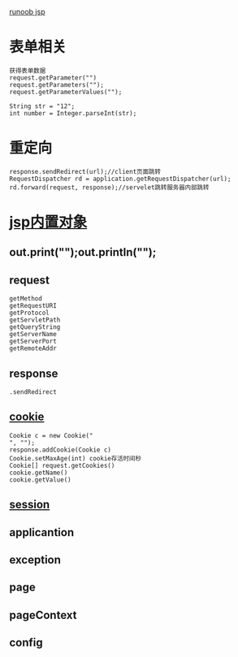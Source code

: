 [runoob jsp](http://www.runoob.com/jsp/jsp-actions.html)

# 表单相关
```
获得表单数据
request.getParameter("")
request.getParameters("");
request.getParameterValues("");

String str = "12";
int number = Integer.parseInt(str);
```

# 重定向
```
response.sendRedirect(url);//client页面跳转
RequestDispatcher rd = application.getRequestDispatcher(url);
rd.forward(request, response);//servelet跳转服务器内部跳转
```

# [jsp内置对象](http://www.runoob.com/jsp/jsp-implicit-objects.html)
## out.print("");out.println("");
## request
```
getMethod
getRequestURI
getProtocol
getServletPath
getQueryString
getServerName
getServerPort
getRemoteAddr
```

## response

```
.sendRedirect
```

## [cookie](http://www.runoob.com/jsp/jsp-cookies.html)
```
Cookie c = new Cookie("
", "");
response.addCookie(Cookie c)
Cookie.setMaxAge(int) cookie存活时间秒
Cookie[] request.getCookies()
cookie.getName()
cookie.getValue()
```

## [session](http://www.runoob.com/jsp/jsp-session.html)
## applicantion
## exception
## page
## pageContext
## config